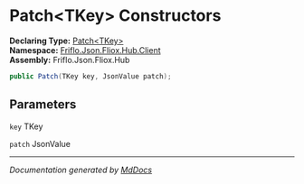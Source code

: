 ﻿<!--  
  <auto-generated>   
    The contents of this file were generated by a tool.  
    Changes to this file may be list if the file is regenerated  
  </auto-generated>   
-->

# Patch\<TKey\> Constructors

**Declaring Type:** [Patch\<TKey\>](../index.md)  
**Namespace:** [Friflo.Json.Fliox.Hub.Client](../../index.md)  
**Assembly:** Friflo.Json.Fliox.Hub

```csharp
public Patch(TKey key, JsonValue patch);
```

## Parameters

`key`  TKey

`patch`  JsonValue

___

*Documentation generated by [MdDocs](https://github.com/ap0llo/mddocs)*
